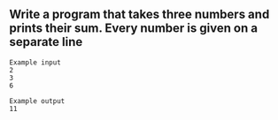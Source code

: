 ## Write a program that takes three numbers and prints their sum. Every number is given on a separate line

```
Example input
2
3
6

Example output
11
```
